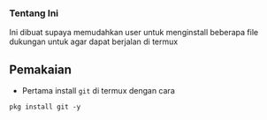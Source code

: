 ### Tentang Ini
Ini dibuat supaya memudahkan user untuk menginstall beberapa file dukungan untuk agar dapat berjalan di termux

## Pemakaian
* Pertama install `git` di termux dengan cara
```
pkg install git -y
```
